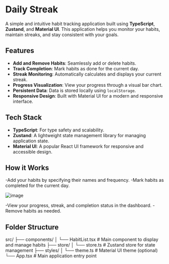 # Daily Streak

A simple and intuitive habit tracking application built using **TypeScript**, **Zustand**, and **Material UI**. This application helps you monitor your habits, maintain streaks, and stay consistent with your goals.

## Features

- **Add and Remove Habits**: Seamlessly add or delete habits.
- **Track Completion**: Mark habits as done for the current day.
- **Streak Monitoring**: Automatically calculates and displays your current streak.
- **Progress Visualization**: View your progress through a visual bar chart.
- **Persistent Data**: Data is stored locally using `localStorage`.
- **Responsive Design**: Built with Material UI for a modern and responsive interface.

## Tech Stack

- **TypeScript**: For type safety and scalability.
- **Zustand**: A lightweight state management library for managing application state.
- **Material UI**: A popular React UI framework for responsive and accessible design.

## How it Works

-Add your habits by specifying their names and frequency.
-Mark habits as completed for the current day.

![image](https://github.com/user-attachments/assets/65223069-5f57-4ddd-b392-1b75e32b5ac2)

-View your progress, streak, and completion status in the dashboard.
-Remove habits as needed.

## Folder Structure

src/
├── components/
│   └── HabitList.tsx        # Main component to display and manage habits
├── store/
│   └── store.ts             # Zustand store for state management
├── styles/
│   └── theme.ts             # Material UI theme (optional)
└── App.tsx                  # Main application entry point

